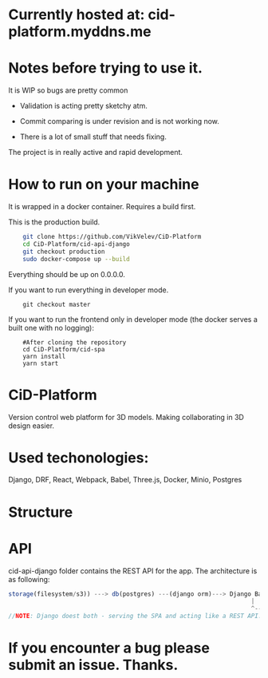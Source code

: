 # Currently hosted at: cid-platform.myddns.me


# Notes before trying to use it.

It is WIP so bugs are pretty common
 
- Validation is acting pretty sketchy atm.

- Commit comparing is under revision and is not working now.

- There is a lot of small stuff that needs fixing.

The project is in really active and rapid development.

# How to run on your machine
It is wrapped in a docker container. Requires a build first.

This is the production build.
```bash
    git clone https://github.com/VikVelev/CiD-Platform
    cd CiD-Platform/cid-api-django
    git checkout production
    sudo docker-compose up --build
```

Everything should be up on 0.0.0.0.

If you want to run everything in developer mode.
```shell
    git checkout master
```
If you want to run the frontend only in developer mode (the docker serves a built one with no logging):

```shell
    #After cloning the repository
    cd CiD-Platform/cid-spa
    yarn install
    yarn start
```

# CiD-Platform
Version control web platform for 3D models. Making collaborating in 3D design easier.
# Used techonologies:
Django, DRF, React, Webpack, Babel, Three.js, Docker, Minio, Postgres
# Structure

# API

cid-api-django folder contains the REST API for the app. 
The architecture is as following:

```js
storage(filesystem/s3)) ---> db(postgres) ---(django orm)---> Django Backend ---(nginx serving SPA)---> React frontend
                                                                    |                                    |                 
                                                                    ^------(AJAX Requests)<----(Redux)<---
//NOTE: Django doest both - serving the SPA and acting like a REST API.
```
# If you encounter a bug please submit an issue. Thanks.